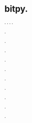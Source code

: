 # bitpy.
.
.
.
.












.






















































.
























.



























.

















































































.































































.































































































.















.


































































.

























.

